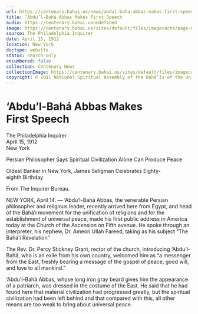 ```yaml
---
url: https://centenary.bahai.us/news/abdul-baha-abbas-makes-first-speech
title: ‘Abdu’l-Bahá Abbas Makes First Speech
audio: https://centenary.bahai.usundefined
image: https://centenary.bahai.us/sites/default/files/imagecache/page-main-image/images/press_clippings/04-15-1912%2CThe%20Philadelphia%20Inquirer%2CAbdul%20Baha%20Abbas%20Makes%20First%20Speech.png
source: The Philadelphia Inquirer
date: April 15, 1912
location: New York
doctype: website
status: search-only
encumbered: false
collection: Centenary News
collectionImage: https://centenary.bahai.us/sites/default/files/imagecache/theme-image/main_image/abdulbaha-overview-small_0.jpg
copyright: © 2011 National Spiritual Assembly of the Bahá’ís of the United States
---
```



# ‘Abdu’l-Bahá Abbas Makes First Speech

The Philadelphia Inquirer  
April 15, 1912  
New York  



Persian Philosopher Says Spiritual Civilization Alone Can Produce Peace

Oldest Banker in New York, James Seligman Celebrates Eighty-eighth Birthday

From The Inquirer Bureau.

NEW YORK, April 14. — ‘Abdu’l-Bahá Abbas, the venerable Persian philosopher and religious leader, recently arrived here from Egypt, and head of the Bahá’í movement for the unification of religions and for the establishment of universal peace, made his first public address in America today at the Church of the Ascension on Fifth avenue. He spoke through an interpreter, his nephew, Dr. Ameon Ullah Fareed, taking as his subject “The Bahá’í Revelation”

The Rev. Dr. Percy Stickney Grant, rector of the church, introducing ‘Abdu’l-Bahá, who is an exile from his own country, welcomed him as “a messenger from the East, freshly bearing a message of the gospel of peace, good will, and love to all mankind.”

‘Abdu’l-Bahá Abbas, whose long iron gray beard gives him the appearance of a patriarch, was dressed in the costume of the East. He said that he had found here that material civilization had progressed greatly, but the spiritual civilization had been left behind and that compared with this, all other means are too weak to bring about universal peace.